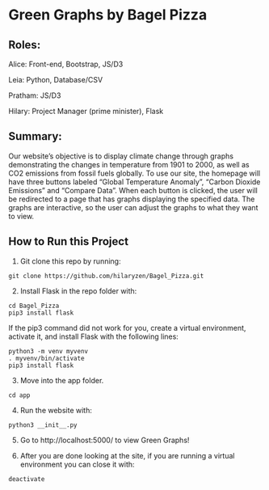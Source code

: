 # Green Graphs by Bagel Pizza

## Roles:

Alice: Front-end, Bootstrap, JS/D3

Leia: Python, Database/CSV

Pratham: JS/D3

Hilary: Project Manager (prime minister), Flask

## Summary:

Our website’s objective is to display climate change through graphs demonstrating the changes in temperature from 1901 to 2000, as well as CO2 emissions from fossil fuels globally. To use our site, the homepage will have three buttons labeled “Global Temperature Anomaly”, “Carbon Dioxide Emissions” and “Compare Data”. When each button is clicked, the user will be redirected to a page that has graphs displaying the specified data. The graphs are interactive, so the user can adjust the graphs to what they want to view. 

## How to Run this Project

1. Git clone this repo by running:

```
git clone https://github.com/hilaryzen/Bagel_Pizza.git
```

2. Install Flask in the repo folder with:

```
cd Bagel_Pizza
pip3 install flask
```

If the pip3 command did not work for you, create a virtual environment, activate it, and install Flask with the following lines:

```
python3 -m venv myvenv
. myvenv/bin/activate
pip3 install flask
```

3. Move into the app folder.

```
cd app
```

4. Run the website with:

```
python3 __init__.py
```

5. Go to http://localhost:5000/ to view Green Graphs!

6. After you are done looking at the site, if you are running a virtual environment you can close it with:

```
deactivate
```
